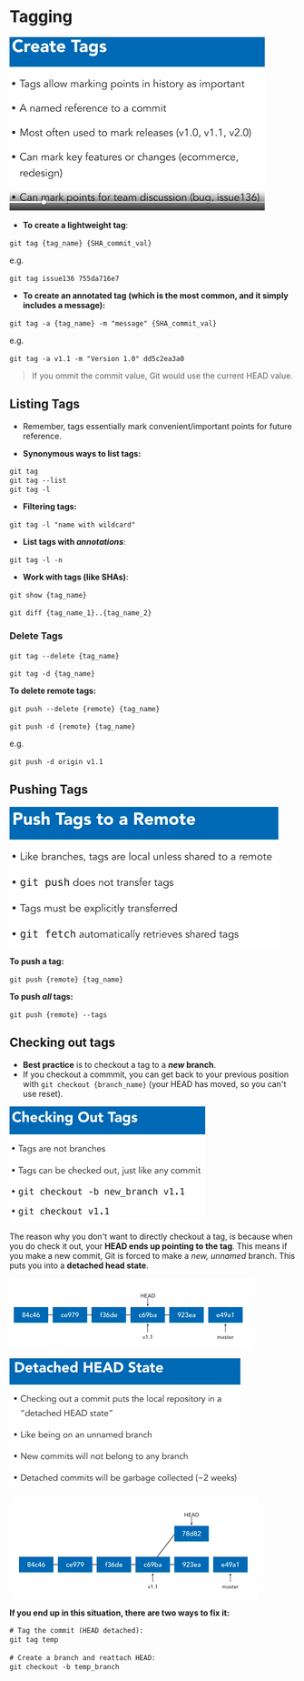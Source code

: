 # Tagging

![Tag](./tag.PNG)

* **To create a lightweight tag**:

`git tag {tag_name} {SHA_commit_val}`

e.g.

`git tag issue136 755da716e7`


* **To create an annotated tag (which is the most common, and it simply includes a message):**

`git tag -a {tag_name} -m "message" {SHA_commit_val}`

e.g.

`git tag -a v1.1 -m "Version 1.0" dd5c2ea3a0`


> If you ommit the commit value, Git would use the current HEAD value.


## Listing Tags

* Remember, tags essentially mark convenient/important points for future reference.

* **Synonymous ways to list tags:**

```shell
git tag
git tag --list
git tag -l
```

* **Filtering tags:**

`git tag -l "name with wildcard"`


* **List tags with *annotations***:

`git tag -l -n`

* **Work with tags (like SHAs)**:

`git show {tag_name}`

`git diff {tag_name_1}..{tag_name_2}`


### Delete Tags

`git tag --delete {tag_name}`

`git tag -d {tag_name}`


**To delete remote tags:**

`git push --delete {remote} {tag_name}`

`git push -d {remote} {tag_name}`

e.g.

`git push -d origin v1.1`


## Pushing Tags

![PushTag](./pushtag.PNG)


**To push a tag:**

`git push {remote} {tag_name}`


**To push *all* tags:**

`git push {remote} --tags`


## Checking out tags

* **Best practice** is to checkout a tag to a ***new* branch**.
* If you checkout a commmit, you can get back to your previous position with `git checkout {branch_name}` (your HEAD has moved, so you can't use reset).

![CheckoutTag](./checkouttag.PNG)

The reason why you don't want to directly checkout a tag, is because when you do check it out, your **HEAD ends up pointing to the tag**.
This means if you make a new commit, Git is forced to make a *new, unnamed* branch.
This puts you into a **detached head state**.

![checkouttagimg](./checkouttagimg.PNG)

![detachedhead](./detachedhead.PNG)

![detachedheadimg](./detachedheadimg.PNG)


**If you end up in this situation, there are two ways to fix it:**

```shell
# Tag the commit (HEAD detached):
git tag temp

# Create a branch and reattach HEAD:
git checkout -b temp_branch
```